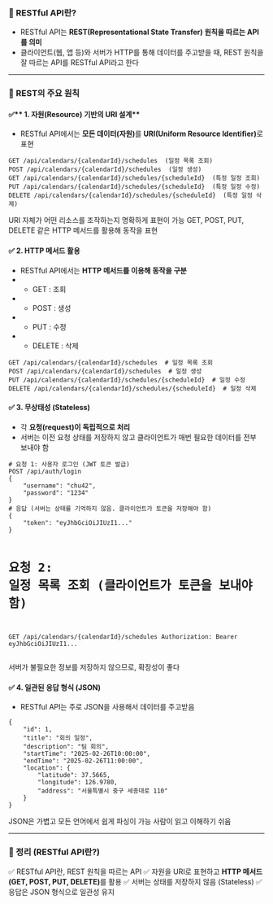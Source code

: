 <h3 id="📌-restful-api란">📌 RESTful API란?</h3>
<ul>
<li>RESTful API는 <strong>REST(Representational State Transfer) 원칙을 따르는 API를 의미</strong></li>
<li>클라이언트(웹, 앱 등)와 서버가 HTTP를 통해 데이터를 주고받을 때, REST 원칙을 잘 따르는 API를 RESTful API라고 한다</li>
</ul>
<hr />
<h3 id="📌-rest의-주요-원칙">📌 REST의 주요 원칙</h3>
<h4 id="✅-1-자원resource-기반의-uri-설계">✅** 1. 자원(Resource) 기반의 URI 설계**</h4>
<ul>
<li>RESTful API에서는 <strong>모든 데이터(자원)</strong>를 <strong>URI(Uniform Resource Identifier)</strong>로 표현</li>
</ul>
<pre><code class="language-bash">GET /api/calendars/{calendarId}/schedules  (일정 목록 조회)
POST /api/calendars/{calendarId}/schedules  (일정 생성)
GET /api/calendars/{calendarId}/schedules/{scheduleId}  (특정 일정 조회)
PUT /api/calendars/{calendarId}/schedules/{scheduleId}  (특정 일정 수정)
DELETE /api/calendars/{calendarId}/schedules/{scheduleId}  (특정 일정 삭제)</code></pre>
<p>URI 자체가 어떤 리소스를 조작하는지 명확하게 표현이 가능
GET, POST, PUT, DELETE 같은 HTTP 메서드를 활용해 동작을 표현</p>
<h4 id="✅-2-http-메서드-활용">✅ 2. HTTP 메서드 활용</h4>
<ul>
<li>RESTful API에서는 <strong>HTTP 메서드를 이용해 동작을 구분</strong></li>
<li><ul>
<li>GET : 조회</li>
</ul>
</li>
<li><ul>
<li>POST : 생성</li>
</ul>
</li>
<li><ul>
<li>PUT : 수정</li>
</ul>
</li>
<li><ul>
<li>DELETE : 삭제</li>
</ul>
</li>
</ul>
<pre><code class="language-http">GET /api/calendars/{calendarId}/schedules  # 일정 목록 조회
POST /api/calendars/{calendarId}/schedules  # 일정 생성
PUT /api/calendars/{calendarId}/schedules/{scheduleId}  # 일정 수정
DELETE /api/calendars/{calendarId}/schedules/{scheduleId}  # 일정 삭제</code></pre>
<h4 id="✅-3-무상태성-stateless">✅ 3. 무상태성 (Stateless)</h4>
<ul>
<li>각 <strong>요청(request)이 독립적으로 처리</strong></li>
<li>서버는 이전 요청 상태를 저장하지 않고 클라이언트가 매번 필요한 데이터를 전부 보내야 함</li>
</ul>
<pre><code class="language-http"># 요청 1: 사용자 로그인 (JWT 토큰 발급)
POST /api/auth/login
{
    &quot;username&quot;: &quot;chu42&quot;,
    &quot;password&quot;: &quot;1234&quot;
}
# 응답 (서버는 상태를 기억하지 않음. 클라이언트가 토큰을 저장해야 함)
{
    &quot;token&quot;: &quot;eyJhbGciOiJIUzI1...&quot;
}

# 요청 2: 일정 목록 조회 (클라이언트가 토큰을 보내야 함)
GET /api/calendars/{calendarId}/schedules
Authorization: Bearer eyJhbGciOiJIUzI1...</code></pre>
<p>서버가 불필요한 정보를 저장하지 않으므로, 확장성이 좋다</p>
<h4 id="✅-4-일관된-응답-형식-json">✅ 4. 일관된 응답 형식 (JSON)</h4>
<ul>
<li>RESTful API는 주로 JSON을 사용해서 데이터를 주고받음</li>
</ul>
<pre><code class="language-json">{
    &quot;id&quot;: 1,
    &quot;title&quot;: &quot;회의 일정&quot;,
    &quot;description&quot;: &quot;팀 회의&quot;,
    &quot;startTime&quot;: &quot;2025-02-26T10:00:00&quot;,
    &quot;endTime&quot;: &quot;2025-02-26T11:00:00&quot;,
    &quot;location&quot;: {
        &quot;latitude&quot;: 37.5665,
        &quot;longitude&quot;: 126.9780,
        &quot;address&quot;: &quot;서울특별시 중구 세종대로 110&quot;
    }
}</code></pre>
<p>JSON은 가볍고 모든 언어에서 쉽게 파싱이 가능
사람이 읽고 이해하기 쉬움</p>
<hr />
<h3 id="📌-정리-restful-api란">📌 정리 (RESTful API란?)</h3>
<p>✅ RESTful API란, REST 원칙을 따르는 API
✅ 자원을 URI로 표현하고 <strong>HTTP 메서드(GET, POST, PUT, DELETE)</strong>를 활용
✅ 서버는 상태를 저장하지 않음 (Stateless)
✅ 응답은 JSON 형식으로 일관성 유지</p>